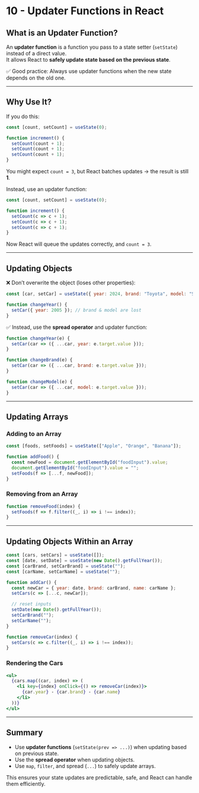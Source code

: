 # 10 - Updater Functions in React

## What is an Updater Function?

An **updater function** is a function you pass to a state setter (`setState`) instead of a direct value.  
It allows React to **safely update state based on the previous state**.

✅ Good practice: Always use updater functions when the new state depends on the old one.

---

## Why Use It?

If you do this:

```jsx
const [count, setCount] = useState(0);

function increment() {
  setCount(count + 1);
  setCount(count + 1);
  setCount(count + 1);
}
```

You might expect `count = 3`, but React batches updates → the result is still **1**.

Instead, use an updater function:

```jsx
const [count, setCount] = useState(0);

function increment() {
  setCount(c => c + 1);
  setCount(c => c + 1);
  setCount(c => c + 1);
}
```

Now React will queue the updates correctly, and `count = 3`.

---

## Updating Objects

❌ Don’t overwrite the object (loses other properties):

```jsx
const [car, setCar] = useState({ year: 2024, brand: "Toyota", model: "Supra" });

function changeYear() {
  setCar({ year: 2005 }); // brand & model are lost
}
```

✅ Instead, use the **spread operator** and updater function:

```jsx
function changeYear(e) {
  setCar(car => ({ ...car, year: e.target.value }));
}

function changeBrand(e) {
  setCar(car => ({ ...car, brand: e.target.value }));
}

function changeModel(e) {
  setCar(car => ({ ...car, model: e.target.value }));
}
```

---

## Updating Arrays

### Adding to an Array

```jsx
const [foods, setFoods] = useState(["Apple", "Orange", "Banana"]);

function addFood() {
  const newFood = document.getElementById("foodInput").value;
  document.getElementById("foodInput").value = "";
  setFoods(f => [...f, newFood]);
}
```

### Removing from an Array

```jsx
function removeFood(index) {
  setFoods(f => f.filter((_, i) => i !== index));
}
```

---

## Updating Objects Within an Array

```jsx
const [cars, setCars] = useState([]);
const [date, setDate] = useState(new Date().getFullYear());
const [carBrand, setCarBrand] = useState("");
const [carName, setCarName] = useState("");

function addCar() {
  const newCar = { year: date, brand: carBrand, name: carName };
  setCars(c => [...c, newCar]);

  // reset inputs
  setDate(new Date().getFullYear());
  setCarBrand("");
  setCarName("");
}

function removeCar(index) {
  setCars(c => c.filter((_, i) => i !== index));
}
```

### Rendering the Cars

```jsx
<ul>
  {cars.map((car, index) => (
    <li key={index} onClick={() => removeCar(index)}>
      {car.year} - {car.brand} - {car.name}
    </li>
  ))}
</ul>
```

---

## Summary

- Use **updater functions** (`setState(prev => ...)`) when updating based on previous state.  
- Use the **spread operator** when updating objects.  
- Use `map`, `filter`, and spread (`...`) to safely update arrays.  

This ensures your state updates are predictable, safe, and React can handle them efficiently.

